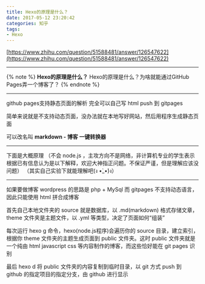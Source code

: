 ```yaml
---
title: Hexo的原理是什么？
date: 2017-05-12 23:20:42
categories: 知乎
tags:
- Hexo
---
```

[https://www.zhihu.com/question/51588481/answer/126547622](https://www.zhihu.com/question/51588481/answer/126547622)
<!--more-->

---------------

{% note %}
**Hexo的原理是什么？**
Hexo的原理是什么？为啥就能通过GitHub Pages弄一个博客了？
{% endnote %}

---------------

github pages支持静态页面的解析
完全可以自己写 html push 到 gitpages 

简单来说就是不支持动态页面，没办法就在本地写好网站，然后用程序生成静态页面

可以改名叫 **markdown - 博客 一键转换器**

---------------

下面是大概原理
（不会 node.js ，主攻方向不是网络，非计算机专业的学生表示根据已有信息认为是以下解释，欢迎大神指正问题。不保证严谨，但是理解应该没问题）
（其实自己实验下就能理解吧(ง •̀_•́)ง）

---------------

如果要做博客 wordpress 的思路是 php + MySql 而 gitpages 不支持动态语言，因此只能使用 html 拼合成博客

首先自己本地文件夹的 source 就是数据库，以 .md(markdown) 格式存储文章，
theme 文件夹是主题文件，以 .yml 等类型，决定了页面如何“组装”

每次运行 hexo g 命令，hexo(node.js程序)会遍历你的 source 目录，建立索引，根据你 theme 文件夹的主题生成页面到 public 文件夹。这时 public 文件夹就是一个纯由 html javascript css 等内容制作的博客，而这些恰好能在 git pages 识别

最后 hexo d 将 public 文件夹的内容复制到临时目录，以 git 方式 push 到 github 的指定项目的指定分支，由 github 进行显示
